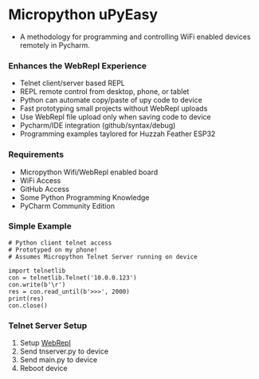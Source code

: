 
# Micropython uPyEasy
- A methodology for programming and controlling WiFi enabled devices remotely in Pycharm.

### Enhances the WebRepl Experience
 - Telnet client/server based REPL
 - REPL remote control from desktop, phone, or tablet
 - Python can automate copy/paste of upy code to device
 - Fast prototyping small projects without  WebRepl uploads
 - Use WebRepl file upload only when saving code to device
 - Pycharm/IDE integration (github/syntax/debug) 
 - Programming examples taylored for Huzzah Feather ESP32

### Requirements
 - Micropython Wifi/WebRepl enabled board
 - WiFi Access
 - GitHub Access
 - Some Python Programming Knowledge
 - PyCharm Community Edition

### Simple Example

    # Python client telnet access
    # Prototyped on my phone!
    # Assumes Micropython Telnet Server running on device
    
    import telnetlib
    con = telnetlib.Telnet('10.0.0.123')
    con.write(b'\r')
    res = con.read_until(b'>>>', 2000)
    print(res)
    con.close()

### Telnet Server Setup

1. Setup [WebRepl](https://docs.micropython.org/en/latest/esp32/quickref.html?highlight=webrepl#webrepl-web-browser-interactive-prompt)
2. Send tnserver.py to device
3. Send main.py to device
4. Reboot device



    